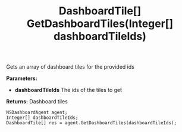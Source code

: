 ﻿---
uid: crmscript_ref_NSDashboardAgent_GetDashboardTiles
title: DashboardTile[] GetDashboardTiles(Integer[] dashboardTileIds)
intellisense: NSDashboardAgent.GetDashboardTiles
keywords: NSDashboardAgent, GetDashboardTiles
so.topic: reference
---

Gets an array of dashboard tiles for the provided ids

**Parameters:**
 - **dashboardTileIds** The ids of the tiles to get

**Returns:** Dashboard tiles

```crmscript
NSDashboardAgent agent;
Integer[] dashboardTileIds;
DashboardTile[] res = agent.GetDashboardTiles(dashboardTileIds);
```

